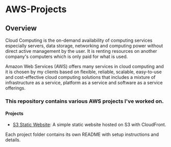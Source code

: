 # AWS-Projects
## Overview
Cloud Computing is the on-demand availability of computing services especially servers, data storage, networking and computing power without direct active management by the user. It is renting resources on another company's computers which is only paid for what is used.

Amazon Web Services (AWS) offers many services in cloud computing and it is chosen by my clients based on flexible, reliable, scalable, easy-to-use and cost-effective cloud computing solutions that includes a mixture of infrastructure as a service, platform as a service and software as a service offerings.

### This repository contains various AWS projects I've worked on.

#### Projects

- [S3 Static Website](./S3-static-website): A simple static website hosted on S3 with CloudFront.

Each project folder contains its own README with setup instructions and details.
